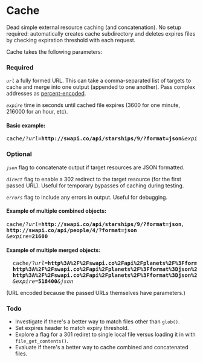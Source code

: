# Cache
Dead simple external resource caching (and concatenation). No setup required: automatically creates cache subdirectory and deletes expires files by checking expiration threshold with each request.

Cache takes the following parameters:

### Required
_`url`_ a fully formed URL. This can take a comma-separated list of targets to cache and merge into one output (appended to one another). Pass complex addresses as [percent-encoded](http://meyerweb.com/eric/tools/dencoder/).

_`expire`_ time in seconds until cached file expires (3600 for one minute, 216000 for an hour, etc).

#### Basic example:
<pre>cache/?<em>url=</em><strong>http://swapi.co/api/starships/9/?format=json</strong>&<em>expire=</em><strong>3600</strong></pre>


### Optional

_`json`_ flag to concatenate output if target resources are JSON formatted.

_`direct`_ flag to enable a 302 redirect to the target resource (for the first passed URL). Useful for temporary bypasses of caching during testing.

_`errors`_  flag to include any errors in output. Useful for debugging.

#### Example of multiple combined objects:
<pre>
cache/?<em>url=</em><strong>http://swapi.co/api/starships/9/?format=json</strong><em>,
</em><strong>http://swapi.co/api/people/4/?format=json</strong>
&<em>expire=</em><strong>21600</strong>
</pre>

#### Example of multiple merged objects:
<pre>
  cache/?<em>url=</em><strong>http%3A%2F%2Fswapi.co%2Fapi%2Fplanets%2F%3Fformat%3Djson%26page%3D1</strong><em>,</em>
  <strong>http%3A%2F%2Fswapi.co%2Fapi%2Fplanets%2F%3Fformat%3Djson%26page%3D2</strong><em>,</em>
  <strong>http%3A%2F%2Fswapi.co%2Fapi%2Fplanets%2F%3Fformat%3Djson%26page%3D3</strong>
  <em>&expire=</em><strong>518400</strong><em>&json</em>
</pre>
(URL encoded because the passed URLs themselves have parameters.)

### Todo

- Investigate if there's a better way to match files other than `glob()`.
- Set expires header to match expiry threshold.
- Explore a flag for a 301 rediret to single local file versus loading it in with `file_get_contents()`.
- Evaluate if there's a better way to cache combined and concatenated files.
